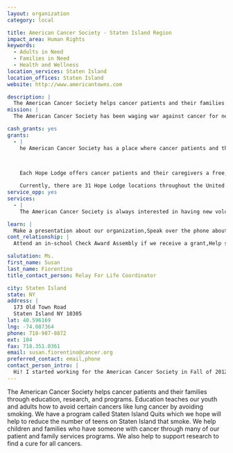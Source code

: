 ```yaml
---
layout: organization
category: local

title: American Cancer Society - Staten Island Region
impact_area: Human Rights
keywords: 
  - Adults in Need
  - Families in Need
  - Health and Wellness
location_services: Staten Island
location_offices: Staten Island
website: http://www.americantowns.com

description: |
  The American Cancer Society helps cancer patients and their families through education, research, and programs.  Education teaches our youth and adults how to avoid certain cancers like lung cancer by avoiding smoking. We have a program called Staten Island Quits which we hope will help to reduce the number of teens on Staten Island that smoke. We help children and families who have someone with cancer through many of our patient and family services programs. We also help to support research to find a cure for all cancers.
mission: |
  The American Cancer Society has been waging war against cancer for nearly a century, and our commitment to defeating the disease has never wavered. Our lifesaving efforts are funded exclusively by the generosity of donors like you. Since 1993 Making Strides Against Breast Cancer® has raised more than $100 million in additional funding to support the Society’s breast cancer research, education, advocacy, and patient services. 

cash_grants: yes
grants: 
  - |
    he American Cancer Society has a place where cancer patients and their caregivers can find help and hope when home is far away - an American Cancer Society Hope Lodge.

    

    Each Hope Lodge offers cancer patients and their caregivers a free, temporary place to stay when their best hope for effective treatment may be in another city. Not having to worry about where to stay or how to pay for lodging allows guests to focus on getting well. 

    Currently, there are 31 Hope Lodge locations throughout the United States including one in NYC where many Staten Island residents have stayed. While the cost of Hope Lodge is free to patients and their caregivers, ut the value that they receive is worth $500/night (based on the cost of lodging at this location and quality).
service_opp: yes
services: 
  - |
    The American Cancer Society is always interested in having new volunteers. Anyone interested can contact the local office.

learn: |
  Make a presentation about our organization,Speak over the phone about our work
cont_relationship: |
  Attend an in-school Check Award Assembly if we receive a grant,Help students tell local newspapers and media about their grant and/or project with us,Collect pennies during the Penny Harvest next fall

salutation: Ms.
first_name: Susan
last_name: Fiorentino
title_contact_person: Relay For Life Coordinator

city: Staten Island
state: NY
address: |
  173 Old Town Road  
  Staten Island NY 10305
lat: 40.596169
lng: -74.087364
phone: 718-987-8872
ext: 104
fax: 718.351.0361
email: susan.fiorentino@cancer.org
preferred_contact: email,phone
contact_person_intro: |
  Hi! I started working for the American Cancer Society in Fall of 2012 after volunteering for several years at my college. I am excited to begin a career that allows me to fight back against cancer. While this year will be my first year working with Common Cents, I look forward to getting to know you at your round tables!
---
```

The American Cancer Society helps cancer patients and their families through education, research, and programs.  Education teaches our youth and adults how to avoid certain cancers like lung cancer by avoiding smoking. We have a program called Staten Island Quits which we hope will help to reduce the number of teens on Staten Island that smoke. We help children and families who have someone with cancer through many of our patient and family services programs. We also help to support research to find a cure for all cancers.